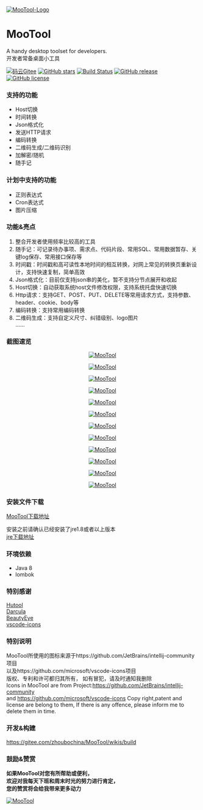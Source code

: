 <a href="https://gitee.com/zhoubochina/MooTool">
 <img alt="MooTool-Logo" src="http://download.zhoubochina.com/moo/img/logo-128.png">
</a>
  
# MooTool 
A handy desktop toolset for developers.   
开发者常备桌面小工具  

[![码云Gitee](https://gitee.com/zhoubochina/MooTool/badge/star.svg?theme=blue)](https://gitee.com/zhoubochina/MooTool)
[![GitHub stars](https://img.shields.io/github/stars/rememberber/MooTool.svg)](https://github.com/rememberber/MooTool)
[![Build Status](https://travis-ci.org/rememberber/MooTool.svg?branch=master)](https://travis-ci.org/rememberber/MooTool)
[![GitHub release](https://img.shields.io/github/v/release/rememberber/MooTool)](https://github.com/rememberber/MooTool/releases)
[![GitHub license](https://img.shields.io/github/license/rememberber/MooTool)](https://github.com/rememberber/MooTool/blob/master/LICENSE.txt)

### 支持的功能
+ Host切换  
+ 时间转换  
+ Json格式化  
+ 发送HTTP请求  
+ 编码转换  
+ 二维码生成/二维码识别 
+ 加解密/随机  
+ 随手记  

### 计划中支持的功能
+ 正则表达式  
+ Cron表达式  
+ 图片压缩  

### 功能&亮点
1. 整合开发者使用频率比较高的工具  
2. 随手记：可记录待办事项、需求点、代码片段、常用SQL、常用数据暂存、关键log保存、常用接口保存等
3. 时间戳：时间戳和高可读性本地时间的相互转换，对网上常见的转换页重新设计，支持快速复制，简单高效  
4. Json格式化：目前仅支持json串的美化，暂不支持分节点展开和收起  
5. Host切换：自动获取系统host文件修改权限，支持系统托盘快速切换  
6. Http请求：支持GET、POST、PUT、DELETE等常用请求方式，支持参数、header、cookie、body等  
7. 编码转换：支持常用编码转换  
8. 二维码生成：支持自定义尺寸、纠错级别、logo图片  
……

### 截图速览

<p align="center">
  <a href="http://download.zhoubochina.com/moo/img/mt-quickNote.png">
   <img alt="MooTool" src="http://download.zhoubochina.com/moo/img/mt-quickNote.png">
  </a>
</p>  

<p align="center">
  <a href="http://download.zhoubochina.com/moo/img/mt-timeConvert.png">
   <img alt="MooTool" src="http://download.zhoubochina.com/moo/img/mt-timeConvert.png">
  </a>
</p>  

<p align="center">
  <a href="http://download.zhoubochina.com/moo/img/mt-jsonBeauty.png">
   <img alt="MooTool" src="http://download.zhoubochina.com/moo/img/mt-jsonBeauty.png">
  </a>
</p>  

<p align="center">
  <a href="http://download.zhoubochina.com/moo/img/mt-switchHost.png">
   <img alt="MooTool" src="http://download.zhoubochina.com/moo/img/mt-switchHost.png">
  </a>
</p>  

<p align="center">
  <a href="http://download.zhoubochina.com/moo/img/mt-httpRequest.png">
   <img alt="MooTool" src="http://download.zhoubochina.com/moo/img/mt-httpRequest.png">
  </a>
</p>  

<p align="center">
  <a href="http://download.zhoubochina.com/moo/img/mt-encode.png">
   <img alt="MooTool" src="http://download.zhoubochina.com/moo/img/mt-encode.png">
  </a>
</p>  

<p align="center">
  <a href="http://download.zhoubochina.com/moo/img/mt-qrcode.png">
   <img alt="MooTool" src="http://download.zhoubochina.com/moo/img/mt-qrcode.png">
  </a>
</p>  

<p align="center">
  <a href="http://download.zhoubochina.com/moo/img/mt-crypto.png">
   <img alt="MooTool" src="http://download.zhoubochina.com/moo/img/mt-crypto.png">
  </a>
</p>  

<p align="center">
  <a href="http://download.zhoubochina.com/moo/img/mt-setting.png">
   <img alt="MooTool" src="http://download.zhoubochina.com/moo/img/mt-setting.png">
  </a>
</p>  

<p align="center">
  <a href="http://download.zhoubochina.com/moo/img/mt-about.png">
   <img alt="MooTool" src="http://download.zhoubochina.com/moo/img/mt-about.png">
  </a>
</p>  

<p align="center">
  <a href="http://download.zhoubochina.com/moo/img/mt-calculator.png">
   <img alt="MooTool" src="http://download.zhoubochina.com/moo/img/mt-calculator.png">
  </a>
</p>  

<p align="center">
  <a href="http://download.zhoubochina.com/moo/img/mt-net.png">
   <img alt="MooTool" src="http://download.zhoubochina.com/moo/img/mt-net.png">
  </a>
</p>  

### 安装文件下载

[MooTool下载地址](https://github.com/rememberber/MooTool/wiki/download)  

安装之前请确认已经安装了jre1.8或者以上版本   
[jre下载地址](http://www.oracle.com/technetwork/java/javase/downloads/jre8-downloads-2133155.html)  

### 环境依赖
+ Java 8
+ lombok

### 特别感谢
[Hutool](http://hutool.cn/)  
[Darcula](https://github.com/bulenkov/Darcula)  
[BeautyEye](https://gitee.com/jackjiang/beautyeye)  
[vscode-icons](https://github.com/microsoft/vscode-icons)  

### 特别说明
MooTool所使用的图标来源于https://github.com/JetBrains/intellij-community项目  
以及https://github.com/microsoft/vscode-icons项目  
版权、专利和许可都归其所有，
如有冒犯，请及时通知我删除  
Icons in MooTool are from Project:https://github.com/JetBrains/intellij-community  
and https://github.com/microsoft/vscode-icons
Copy right,patent and license are belong to them,
If there is any offence, please inform me to delete them in time.  

### 开发&构建

https://gitee.com/zhoubochina/MooTool/wikis/build

### 鼓励&赞赏  
**如果MooTool对您有所帮助或便利，  
欢迎对我每天下班和周末时光的努力进行肯定，  
您的赞赏将会给我带来更多动力**
<p align="left">
  <a href="https://gitee.com/zhoubochina/MooTool">
   <img alt="MooTool" src="http://download.zhoubochina.com/file/wx-zanshang.jpg">
  </a>
</p>